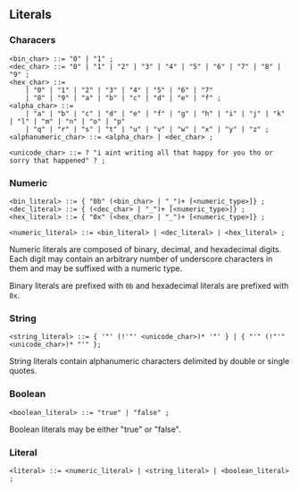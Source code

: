 ## Literals

### Characers

```ebnf
<bin_char> ::= "0" | "1" ;
<dec_char> ::= "0" | "1" | "2" | "3" | "4" | "5" | "6" | "7" | "8" | "9" ;
<hex_char> ::=
    | "0" | "1" | "2" | "3" | "4" | "5" | "6" | "7"
    | "8" | "9" | "a" | "b" | "c" | "d" | "e" | "f" ;
<alpha_char> ::=
    | "a" | "b" | "c" | "d" | "e" | "f" | "g" | "h" | "i" | "j" | "k" | "l" | "m" | "n" | "o" | "p"
    | "q" | "r" | "s" | "t" | "u" | "v" | "w" | "x" | "y" | "z" ;
<alphanumeric_char> ::= <alpha_char> | <dec_char> ;

<unicode_char> ::= ? "i aint writing all that happy for you tho or sorry that happened" ? ;
```

### Numeric

```ebnf
<bin_literal> ::= { "0b" (<bin_char> | "_")+ [<numeric_type>]} ;
<dec_literal> ::= { (<dec_char> | "_")+ [<numeric_type>]} ;
<hex_literal> ::= { "0x" (<hex_char> | "_")+ [<numeric_type>]} ;

<numeric_literal> ::= <bin_literal> | <dec_literal> | <hex_literal> ;
```

Numeric literals are composed of binary, decimal, and hexadecimal digits. Each digit may contain
an arbitrary number of underscore characters in them and may be suffixed with a numeric type.

Binary literals are prefixed with `0b` and hexadecimal literals are prefixed with `0x`.

### String

```ebnf
<string_literal> ::= { '"' (!'"' <unicode_char>)* '"' } | { "'" (!"'" <unicode_char>)* "'" };
```

String literals contain alphanumeric characters delimited by double or single quotes.

### Boolean

```ebnf
<boolean_literal> ::= "true" | "false" ;
```

Boolean literals may be either "true" or "false".

### Literal

```ebnf
<literal> ::= <numeric_literal> | <string_literal> | <boolean_literal> ;
```
